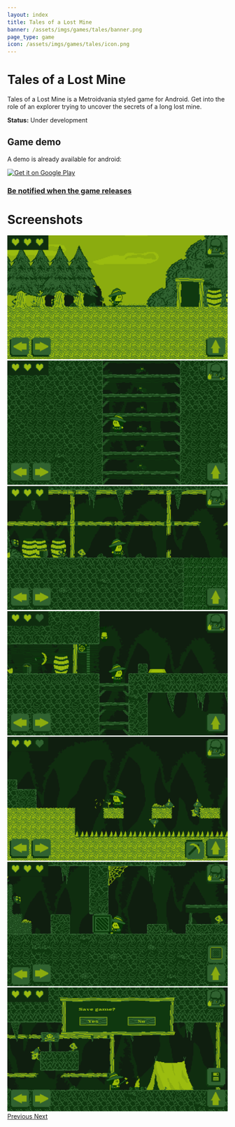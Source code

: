 ```yaml
---
layout: index
title: Tales of a Lost Mine
banner: /assets/imgs/games/tales/banner.png
page_type: game
icon: /assets/imgs/games/tales/icon.png
---
```

<h1>Tales of a Lost Mine</h1>

Tales of a Lost Mine is a Metroidvania styled game for Android. Get into the role of an explorer trying to uncover the secrets of a long lost mine.

**Status:** Under development

## Game demo 

A demo is already available for android:

<a href='http://play.google.com/store/apps/details?id=xyz.fireslime.tales&pcampaignid=MKT-Other-global-all-co-prtnr-py-PartBadge-Mar2515-1'><img alt='Get it on Google Play' style="width: 60%" src='https://play.google.com/intl/en_us/badges/images/generic/en_badge_web_generic.png'/></a>

<h3><a target="_blank" href="https://zc.vg/sf/rthP">Be notified when the game releases</a></h3>

# Screenshots

<div id="carouselScreenshot" class="carousel slide" data-ride="carousel">
  <div class="carousel-inner">
    <div class="carousel-item active">
      <img class="d-block w-100" src="/assets/imgs/games/tales/screenshots/1.png">
    </div>
    <div class="carousel-item">
      <img class="d-block w-100" src="/assets/imgs/games/tales/screenshots/2.png">
    </div>
    <div class="carousel-item">
      <img class="d-block w-100" src="/assets/imgs/games/tales/screenshots/3.png">
    </div>
    <div class="carousel-item">
      <img class="d-block w-100" src="/assets/imgs/games/tales/screenshots/4.png">
    </div>
    <div class="carousel-item">
      <img class="d-block w-100" src="/assets/imgs/games/tales/screenshots/5.png">
    </div>
    <div class="carousel-item">
      <img class="d-block w-100" src="/assets/imgs/games/tales/screenshots/6.png">
    </div>
    <div class="carousel-item">
      <img class="d-block w-100" src="/assets/imgs/games/tales/screenshots/7.png">
    </div>
 </div>
  <a class="carousel-control-prev" href="#carouselScreenshot" role="button" data-slide="prev">
    <span class="carousel-control-prev-icon" aria-hidden="true"></span>
    <span class="sr-only">Previous</span>
  </a>
  <a class="carousel-control-next" href="#carouselScreenshot" role="button" data-slide="next">
    <span class="carousel-control-next-icon" aria-hidden="true"></span>
    <span class="sr-only">Next</span>
  </a>
</div>
